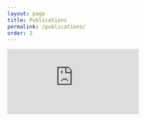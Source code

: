 ```yaml
---
layout: page
title: Publications
permalink: /publications/
order: 2
---
```

<embed type="text/html" src="https://pure.eur.nl/en/persons/wouter-spekkink/publications/">
